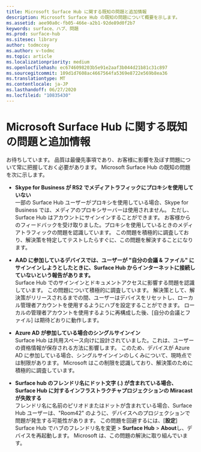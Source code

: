 ```yaml
---
title: Microsoft Surface Hub に関する既知の問題と追加情報
description: Microsoft Surface Hub の既知の問題について概要を示します。
ms.assetid: aee90a0c-fb05-466e-a2b1-92de89d0f2b7
keywords: surface、ハブ、問題
ms.prod: surface-hub
ms.sitesec: library
author: todmccoy
ms.author: v-todmc
ms.topic: article
ms.localizationpriority: medium
ms.openlocfilehash: ec6746098203b5e91e2aaf3b044d21b81c31c897
ms.sourcegitcommit: 109d1d7608ac4667564fa5369e8722e569b8ea36
ms.translationtype: MT
ms.contentlocale: ja-JP
ms.lasthandoff: 06/27/2020
ms.locfileid: "10835430"
---
```

# Microsoft Surface Hub に関する既知の問題と追加情報

お待ちしています。 品質は最優先事項であり、お客様に影響を及ぼす問題について常に把握しておく必要があります。 Microsoft Surface Hub の既知の問題を次に示します。

- **Skype for Business が RS2 でメディアトラフィックにプロキシを使用していない**
<br/>一部の Surface Hub ユーザーがプロキシを使用している場合、Skype for Business では、メディアのプロキシサーバーは使用されません。 ただし、Surface Hub はアカウントにサインインすることができます。 お客様からのフィードバックを受け取りました。プロキシを使用しているときのメディアトラフィックの問題を認識しています。 この問題を積極的に調査しており、解決策を特定してテストしたらすぐに、この問題を解決することになります。 

- **AAD に参加しているデバイスでは、ユーザーが "自分の会議 & ファイル" にサインインしようとしたときに、Surface Hub からインターネットに接続していないという報告があります。**
<br/>Surface Hub でのサインインとドキュメントアクセスに影響する問題を認識しています。 この問題について積極的に調査しています。 解決策として、解決策がリリースされるまでの間、ユーザーはデバイスをリセットし、ローカル管理者アカウントを使用するようにハブを設定することができます。 ローカルの管理者アカウントを使用するように再構成した後、[自分の会議とファイル] は期待どおりに動作します。
- **Azure AD が参加している場合のシングルサインイン**
<br/>Surface Hub は共用スペース向けに設計されていました。これは、ユーザーの資格情報が保存される方法に影響します。 このため、デバイスが Azure AD に参加している場合、シングルサインインのしくみについて、現時点では制限があります。 Microsoft はこの制限を認識しており、解決策のために積極的に調査しています。
- **Surface hub のフレンドリ名にドット文字 (.) が含まれている場合、Surface Hub に対するインフラストラクチャプロジェクションの Miracast が失敗する**
<br/>フレンドリ名に名前のピリオドまたはドットが含まれている場合、Surface Hub ユーザーは、"Room42" のように、デバイスへのプロジェクションで問題が発生する可能性があります。 この問題を回避するには、[**設定**] Surface Hub でハブのフレンドリ名を変更  >  **Surface Hub**  >  **About**し、デバイスを再起動します。 Microsoft は、この問題の解決に取り組んでいます。
